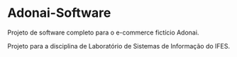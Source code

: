 # Adonai-Software
Projeto de software completo para o e-commerce fictício Adonai.

Projeto para a disciplina de Laboratório de Sistemas de Informação do IFES.
